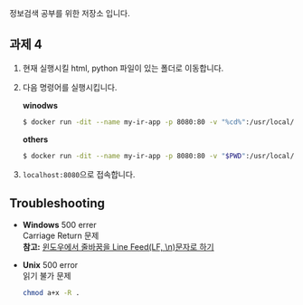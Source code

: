 정보검색 공부를 위한 저장소 입니다.

## 과제 4

1. 현재 실행시킬 html, python 파일이 있는 폴더로 이동합니다.

2. 다음  명령어를 실행시킵니다.
    
    **winodws**
    ```bash
    $ docker run -dit --name my-ir-app -p 8080:80 -v "%cd%":/usr/local/apache2/htdocs/ 5pecia1/ir:4.0
    ```
    
    **others**
    ```bash
    $ docker run -dit --name my-ir-app -p 8080:80 -v "$PWD":/usr/local/apache2/htdocs/ 5pecia1/ir:4.0
    ```

3. `localhost:8080`으로 접속합니다.

## Troubleshooting

* **Windows** 500 errer  
  Carriage Return 문제  
  **참고:** [윈도우에서 줄바꿈을 Line Feed(LF, \n)문자로 하기](https://5pecia1.github.io/posts/2016-11-22-use-lf-with-vim-vscode-git-on-windows.html)

* **Unix** 500 error  
  읽기 불가 문제
  ```bash
  chmod a+x -R .
  ```
